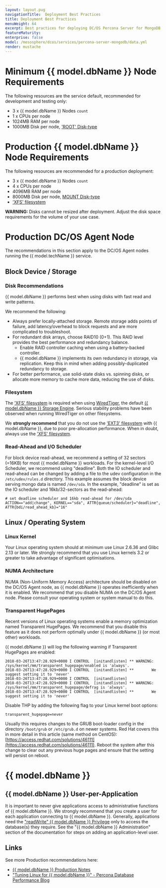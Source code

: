 ```yaml
---
layout: layout.pug
navigationTitle:  Deployment Best Practices
title: Deployment Best Practices
menuWeight: 64
excerpt: Best practices for deploying DC/OS Percona Server for MongoDB
featureMaturity:
enterprise: false
model: /mesosphere/dcos/services/percona-server-mongodb/data.yml
render: mustache
---
```


# Minimum {{ model.dbName }} Node Requirements

The following resources are the service default, recommended for development and testing only:
- 3 x {{ model.dbName }} Nodes `count`
- 1 x CPUs per node
- 1024MB RAM per node
- 1000MB Disk per node, ['ROOT' Disk-type](https://docs.mesosphere.com/1.10/storage/mount-disk-resources/)

# Production {{ model.dbName }} Node Requirements

The following resources are recommended for a production deployment:
- 3 x {{ model.dbName }} Nodes `count`
- 4 x CPUs per node
- 4096MB RAM per node
- 8000MB Disk per node, [MOUNT Disk-type](https://docs.mesosphere.com/1.10/storage/mount-disk-resources/)
- ['XFS' filesystem](https://en.wikipedia.org/wiki/XFS)

<p class="message--warning"><strong>WARNING: </strong> Disks cannot be resized after deployment. Adjust the disk space requirements for the volume of your use case.</p> 


# Production DC/OS Agent Node

The recommendations in this section apply to the DC/OS Agent nodes running the {{ model.techName }} service.

## Block Device / Storage

### Disk Recommendations

{{ model.dbName }} performs best when using disks with fast read and write patterns.

We recommend the following:
- Always prefer locally-attached storage. Remote storage adds points of failure, add latency/overhead to block requests and are more complicated to troubleshoot.
- For redundant disk arrays, choose RAID10 (0+1). This RAID level provides the best performance and redundancy balance.
  - Enable RAID controller caching when using a battery-backed controller.
  - {{ model.dbName }} implements its own redundancy in storage, via replication. Keep this in mind when adding possibly-duplicated redundancy to storage.
- For better performance, use solid-state disks vs. spinning disks, or allocate more memory to cache more data, reducing the use of disks.

### Filesystem
The ['XFS' filesystem](https://en.wikipedia.org/wiki/XFS) is required when using [WiredTiger](https://docs.mongodb.com/manual/core/wiredtiger/), the default [{{ model.dbName }} Storage Engine](https://docs.mongodb.com/manual/core/storage-engines/). Serious stability problems have been observed when running WiredTiger on other filesystems.

We **strongly recommend** that you do not use the ['EXT3' filesystem](https://en.wikipedia.org/wiki/Ext3) with {{ model.dbName }}, due to poor pre-allocation performance. When in doubt, always use the ['XFS' filesystem](https://en.wikipedia.org/wiki/XFS).

### Read-Ahead and I/O Scheduler

For block device read-ahead, we recommend a setting of 32 sectors (=16KB) for most {{ model.dbName }} workloads. For the kernel-level I/O Scheduler, we recommend using "deadline". Both the IO scheduler and read-ahead can be changed by adding a file to the udev configuration in the `/etc/udev/rules.d` directory. This example assumes the block device serving mongo data is named `/dev/sda`. In the example, "deadline" is set as the IO scheduler and 16kb/32-sectors as the read-ahead:

```shell
# set deadline scheduler and 16kb read-ahead for /dev/sda
ACTION=="add|change", KERNEL=="sda", ATTR{queue/scheduler}="deadline", ATTR{bdi/read_ahead_kb}="16"
```

## Linux / Operating System

### Linux Kernel

Your Linux operating system should at minimum use Linux 2.6.36 and Glibc 2.13 or later. We strongly recommend that you use Linux kernels 3.2 or greater to take advantage of significant optimisations.

### NUMA Architecture

NUMA (Non-Uniform Memory Access) architecture should be disabled on the DC/OS Agent node, as {{ model.dbName }} operates inefficiently when it is enabled. We recommend that you disable NUMA on the DC/OS Agent node. Please consult your operating system or system manual to do this.

### Transparent HugePages

Recent versions of Linux operating systems enable a memory optimization named Transparent HugePages. We recommend that you disable this feature as it does not perform optimally under {{ model.dbName }} (or most other) workloads.

{{ model.dbName }} will log the following warning if Transparent HugePages are enabled:

```shell
2018-03-26T13:47:28.929+0000 I CONTROL  [initandlisten] ** WARNING: /sys/kernel/mm/transparent_hugepage/enabled is 'always'.
2018-03-26T13:47:28.929+0000 I CONTROL  [initandlisten] **        We suggest setting it to 'never'
2018-03-26T13:47:28.929+0000 I CONTROL  [initandlisten]
2018-03-26T13:47:28.929+0000 I CONTROL  [initandlisten] ** WARNING: /sys/kernel/mm/transparent_hugepage/defrag is 'always'.
2018-03-26T13:47:28.929+0000 I CONTROL  [initandlisten] **        We suggest setting it to 'never'
```

Disable THP by adding the following flag to your Linux kernel boot options:

```shell
transparent_hugepage=never
```

Usually this requires changes to the GRUB boot-loader config in the directory `/boot/grub` or `/etc/grub.d` on newer systems. Red Hat covers this in more detail in this article (same method on CentOS): [https://access.redhat.com/solutions/46111](https://access.redhat.com/solutions/46111). Reboot the system after this change to clear out any previous huge pages and ensure that the setting will persist on reboot.

# {{ model.dbName }}

## {{ model.dbName }} User-per-Application

It is important to never give applications access to administrative functions of {{ model.dbName }}. We strongly recommend that you create a user for each application connecting to {{ model.dbName }}. Generally, applications need the ["readWrite" {{ model.dbName }} Privilege](https://docs.mongodb.com/manual/reference/built-in-roles/#readWrite) only to access the database(s) they require. See the "{{ model.dbName }} Administration" section of the documentation for steps on adding an application-level user.

## Links

See more Production recommendations here:
- [{{ model.dbName }} Production Notes](https://docs.mongodb.com/manual/administration/production-notes/)
- ["Tuning Linux for {{ model.dbName }}" - Percona Database Performance Blog](https://www.percona.com/blog/2016/08/12/tuning-linux-for-mongodb/)
